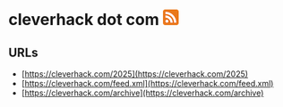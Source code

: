 # cleverhack dot com  [![RSS](https://github.com/joylarkin/cleverhack/blob/main/rss2.png)](https://cleverhack.com/feed.xml)

## URLs
- [https://cleverhack.com/2025](https://cleverhack.com/2025)
- [https://cleverhack.com/feed.xml](https://cleverhack.com/feed.xml)
- [https://cleverhack.com/archive](https://cleverhack.com/archive)



  

